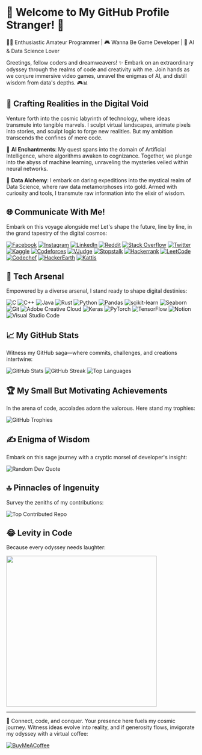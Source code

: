 # 🚀 Welcome to My GitHub Profile Stranger! 🌌

👨‍💻 Enthusiastic Amateur Programmer | 🎮 Wanna Be Game Developer | 🤖 AI & Data Science Lover

Greetings, fellow coders and dreamweavers! ✨ Embark on an extraordinary odyssey through the realms of code and creativity with me. Join hands as we conjure immersive video games, unravel the enigmas of AI, and distill wisdom from data's depths. 🎮📊

## 🌠 Crafting Realities in the Digital Void

Venture forth into the cosmic labyrinth of technology, where ideas transmute into tangible marvels. I sculpt virtual landscapes, animate pixels into stories, and sculpt logic to forge new realities. But my ambition transcends the confines of mere code.

🧠 **AI Enchantments**: My quest spans into the domain of Artificial Intelligence, where algorithms awaken to cognizance. Together, we plunge into the abyss of machine learning, unraveling the mysteries veiled within neural networks.

🤝 **Data Alchemy**: I embark on daring expeditions into the mystical realm of Data Science, where raw data metamorphoses into gold. Armed with curiosity and tools, I transmute raw information into the elixir of wisdom.

## 🌐 Communicate With Me!

Embark on this voyage alongside me! Let's shape the future, line by line, in the grand tapestry of the digital cosmos:

[![Facebook](https://img.shields.io/badge/Facebook-%231877F2.svg?logo=Facebook&logoColor=white)](https://facebook.com/SharifdotG) [![Instagram](https://img.shields.io/badge/Instagram-%23E4405F.svg?logo=Instagram&logoColor=white)](https://instagram.com/sharifdotg) [![LinkedIn](https://img.shields.io/badge/LinkedIn-%230077B5.svg?logo=linkedin&logoColor=white)](https://linkedin.com/in/sharifdotg) [![Reddit](https://img.shields.io/badge/Reddit-%23FF4500.svg?logo=Reddit&logoColor=white)](https://reddit.com/user/SharifdotG) [![Stack Overflow](https://img.shields.io/badge/-Stackoverflow-FE7A16?logo=stack-overflow&logoColor=white)](https://stackoverflow.com/users/22041127) [![Twitter](https://img.shields.io/badge/Twitter-%231DA1F2.svg?logo=Twitter&logoColor=white)](https://twitter.com/SharifdotG) [![Kaggle](https://img.shields.io/badge/Kaggle-%2320BEFF.svg?logo=kaggle&logoColor=white)](https://www.kaggle.com/sharifdotg) [![Codeforces](https://img.shields.io/badge/Codeforces-%23161616.svg?logo=codeforces&logoColor=white)](https://codeforces.com/profile/SharifdotG) [![VJudge](https://img.shields.io/badge/VJudge-%23000000.svg?logo=V&logoColor=white)](https://vjudge.net/user/SharifdotG) [![Stopstalk](https://img.shields.io/badge/Stopstalk-%23333333.svg?logo=stopstalk&logoColor=white)](https://www.stopstalk.com/user/profile/SharifdotG) [![Hackerrank](https://img.shields.io/badge/Hackerrank-%232EC866.svg?logo=hackerrank&logoColor=white)](https://www.hackerrank.com/SharifdotG) [![LeetCode](https://img.shields.io/badge/LeetCode-%23FFA116.svg?logo=leetcode&logoColor=white)](https://leetcode.com/SharifdotG/) [![Codechef](https://img.shields.io/badge/Codechef-%235B4638.svg?logo=codechef&logoColor=white)](https://www.codechef.com/users/sharifdotg) [![HackerEarth](https://img.shields.io/badge/HackerEarth-%232C3454.svg?logo=hackerearth&logoColor=white)](https://www.hackerearth.com/@SharifdotG) [![Kattis](https://img.shields.io/badge/Kattis-%234F648D.svg?logo=kattis&logoColor=white)](https://open.kattis.com/users/sharifdotg)

## 💼 Tech Arsenal

Empowered by a diverse arsenal, I stand ready to shape digital destinies:

![C](https://img.shields.io/badge/c-%2300599C.svg?style=for-the-badge&logo=c&logoColor=white) ![C++](https://img.shields.io/badge/c++-%2300599C.svg?style=for-the-badge&logo=c%2B%2B&logoColor=white) ![Java](https://img.shields.io/badge/java-%23ED8B00.svg?style=for-the-badge&logo=java&logoColor=white) ![Rust](https://img.shields.io/badge/rust-%23000000.svg?style=for-the-badge&logo=rust&logoColor=white) ![Python](https://img.shields.io/badge/python-3670A0?style=for-the-badge&logo=python&logoColor=ffdd54) ![Pandas](https://img.shields.io/badge/pandas-%23150458.svg?style=for-the-badge&logo=pandas&logoColor=white) ![scikit-learn](https://img.shields.io/badge/scikit--learn-%23F7931E.svg?style=for-the-badge&logo=scikit-learn&logoColor=white) ![Seaborn](https://img.shields.io/badge/seaborn-%2326799E.svg?style=for-the-badge&logo=seaborn&logoColor=white) ![Git](https://img.shields.io/badge/git-%23F05032.svg?style=for-the-badge&logo=git&logoColor=white) ![Adobe Creative Cloud](https://img.shields.io/badge/adobe%20creative%20cloud-%23FF0000.svg?style=for-the-badge&logo=adobe%20creative%20cloud&logoColor=white) ![Keras](https://img.shields.io/badge/Keras-%23D00000.svg?style=for-the-badge&logo=Keras&logoColor=white) ![PyTorch](https://img.shields.io/badge/PyTorch-%23EE4C2C.svg?style=for-the-badge&logo=PyTorch&logoColor=white) ![TensorFlow](https://img.shields.io/badge/TensorFlow-%23FF6F00.svg?style=for-the-badge&logo=TensorFlow&logoColor=white) ![Notion](https://img.shields.io/badge/Notion-%23000000.svg?style=for-the-badge&logo=notion&logoColor=white) ![Visual Studio Code](https://img.shields.io/badge/VSCode-%23007ACC.svg?style=for-the-badge&logo=visual-studio-code&logoColor=white)

## 📈 My GitHub Stats

Witness my GitHub saga—where commits, challenges, and creations intertwine:

![GitHub Stats](https://github-readme-stats.vercel.app/api?username=SharifdotG&theme=onedark&hide_border=false&include_all_commits=false&count_private=true)
![GitHub Streak](https://github-readme-streak-stats.herokuapp.com/?user=SharifdotG&theme=onedark&hide_border=false)
![Top Languages](https://github-readme-stats.vercel.app/api/top-langs/?username=SharifdotG&theme=onedark&hide_border=false&layout=compact)

## 🏆 My Small But Motivating Achievements

In the arena of code, accolades adorn the valorous. Here stand my trophies:

![GitHub Trophies](https://github-profile-trophy.vercel.app/?username=SharifdotG&theme=onedark&no-frame=false&no-bg=false&margin-w=4)

## ✍️ Enigma of Wisdom

Embark on this sage journey with a cryptic morsel of developer's insight:

![Random Dev Quote](https://quotes-github-readme.vercel.app/api?type=vertical&theme=gruvbox)

## 🔝 Pinnacles of Ingenuity

Survey the zeniths of my contributions:

![Top Contributed Repo](https://github-contributor-stats.vercel.app/api?username=SharifdotG&limit=5&theme=onedark&combine_all_yearly_contributions=true)

## 😂 Levity in Code

Because every odyssey needs laughter:

<img src='https://randommeme-five.vercel.app/' style="height: 400px;"/>

---

🔗 Connect, code, and conquer. Your presence here fuels my cosmic journey. Witness ideas evolve into reality, and if generosity flows, invigorate my odyssey with a virtual coffee:

[![BuyMeACoffee](https://img.shields.io/badge/Buy%20Me%20a%20Coffee-ffdd00?style=for-the-badge&logo=buy-me-a-coffee&logoColor=black)](https://buymeacoffee.com/SharifdotG)
